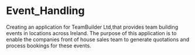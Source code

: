 # Event_Handling
Creating an application for TeamBuilder Ltd,that provides team building events in locations across Ireland. 
The purpose of this application is to enable the companies front of house sales team to generate quotations and 
process bookings for these events.
 
